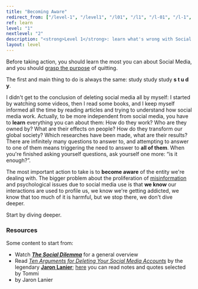 ```yaml
---
title: "Becoming Aware"
redirect_from: ["/level-1", "/level1", "/l01", "/l1", "/l-01", "/l-1", "/awareness", "/learn"]
ref: learn
level: "1"
nextlevel: "2"
description: "<strong>Level 1</strong>: learn what's wrong with Social Media platform and become more concious"
layout: level
---
```

Before taking action, you should learn the most you can about Social Media, and you should [grasp the purpose](/why) of quitting.

The first and main thing to do is always the same: study study study  **s t u d y**.

I didn't get to the conclusion of deleting social media all by myself: I started by watching some videos, then I read some books, and I keep myself informed all the time by reading articles and trying to understand how social media work. Actually, to be more independent from social media, you have to **learn** everything you can about them: How do they work? Who are they owned by? What are their effects on people? How do they transform our global society? Which researches have been made, what are their results? There are infinitely many questions to answer to, and attempting to answer to one of them means triggering the need to answer to **all of them**. When you're finished asking yourself questions, ask yourself one more: “is it enough?”.

The most important action to take is to **become aware** of the entity we're dealing with. The bigger problem about the proliferation of [misinformation](/why#misinformation) and psychological issues due to social media use is that **we know** our interactions are used to profile us, we know we're getting addicted, we know that too much of it is harmful, but we stop there, we don't dive deeper.

Start by diving deeper.

### Resources

Some content to start from:

- Watch **[*The Social Dilemma*](https://thesocialdilemma.com)** for a general overview
- Read [*Ten Arguments for Deleting Your Social Media Accounts*](http://jaronlanier.com/tenarguments.html) by the legendary [**Jaron Lanier**](http://jaronlanier.com/general.html); [here](https://tommi.space/lanier-social-media-notes) you can read notes and quotes selected by Tommi 
- by Jaron Lanier
